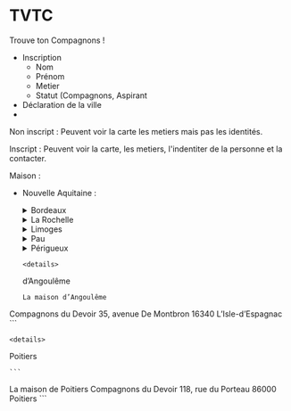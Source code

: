 # TVTC

Trouve ton Compagnons ! 

- Inscription 
  - Nom
  - Prénom
  - Metier 
  - Statut (Compagnons, Aspirant
- Déclaration de la ville 
- 

Non inscript : 
Peuvent voir la carte les metiers mais pas les identités.

Inscript : 
Peuvent voir la carte, les metiers, l'indentiter de la personne et la contacter.



Maison : 

- Nouvelle Aquitaine : 
  <details>
  <summary>Bordeaux</summary>

    ```
    La maison de Bordeaux / Siège régional
    Compagnons du Devoir
    76, rue Laroche
    33000 Bordeaux
    ```
  </details>
  
  <details>
  <summary>La Rochelle</summary>

    ```
    La maison de La Rochelle / Siège régional
    Compagnons du Devoir
    1, rue Théroigne de Méricourt
    CS 40801
    17041 La Rochelle Cedex 01
    ```
  </details>

    <details>
  <summary>Limoges</summary>

    ```
    La maison de Limoges
    Compagnons du Devoir
    Rue du Puy Pezard
    87270 Couzeix
    ```
  </details>

    <details>
  <summary>Pau</summary>

    ```
    La maison de Pau
    Compagnons du Devoir 
    Allée Pierre Tourne
    64110 Gelos
    ```
  </details>

    <details>
  <summary>Périgueux</summary>

    ```
    La maison de Périgueux
    Compagnons du Devoir 
    Allée des Sports - Chercuzac
    24650 Chancelade
    ```
  </details>

      <details>
  <summary>d’Angoulême</summary>

    ```
   La maison d’Angoulême
Compagnons du Devoir 
35, avenue De Montbron
16340 L’Isle-d’Espagnac
    ```
  </details>

    <details>
  <summary>Poitiers</summary>

    ```
   La maison de Poitiers
Compagnons du Devoir 
118, rue du Porteau
86000 Poitiers
    ```
  </details>
